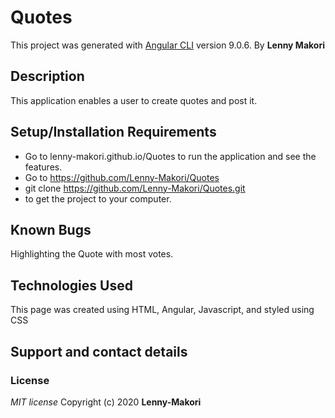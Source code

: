 # Quotes

This project was generated with [Angular CLI](https://github.com/angular/angular-cli) version 9.0.6.
By **Lenny Makori**

## Description
This application enables a user to create quotes and post it.

## Setup/Installation Requirements
* Go to lenny-makori.github.io/Quotes to run the application and see the features.
* Go to https://github.com/Lenny-Makori/Quotes
* git clone https://github.com/Lenny-Makori/Quotes.git
* to get the project to your computer.

## Known Bugs
Highlighting the Quote with most votes.

## Technologies Used
This page was created using HTML, Angular, Javascript, and styled using CSS

## Support and contact details


### License
*MIT license*
Copyright (c) 2020 **Lenny-Makori**